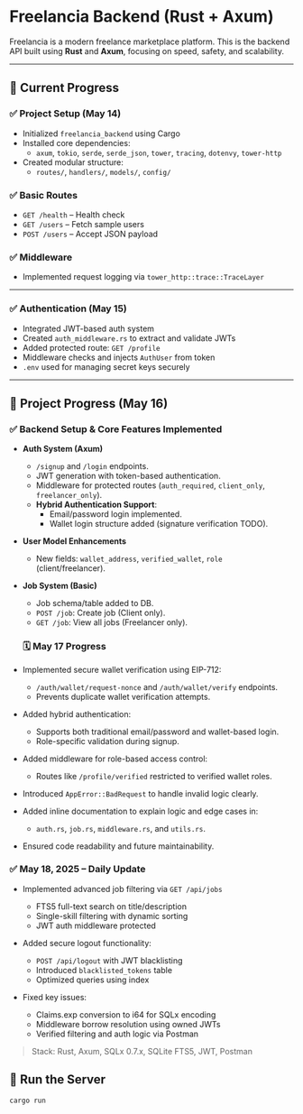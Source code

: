 
# Freelancia Backend (Rust + Axum)

Freelancia is a modern freelance marketplace platform. This is the backend API built using **Rust** and **Axum**, focusing on speed, safety, and scalability.

---

## 🚧 Current Progress

### ✅ Project Setup (May 14)
- Initialized `freelancia_backend` using Cargo
- Installed core dependencies:
  - `axum`, `tokio`, `serde`, `serde_json`, `tower`, `tracing`, `dotenvy`, `tower-http`
- Created modular structure:
  - `routes/`, `handlers/`, `models/`, `config/`

### ✅ Basic Routes
- `GET /health` – Health check
- `GET /users` – Fetch sample users
- `POST /users` – Accept JSON payload

### ✅ Middleware
- Implemented request logging via `tower_http::trace::TraceLayer`

---

### ✅ Authentication (May 15)
- Integrated JWT-based auth system
- Created `auth_middleware.rs` to extract and validate JWTs
- Added protected route: `GET /profile`
- Middleware checks and injects `AuthUser` from token
- `.env` used for managing secret keys securely

---
## 🚀 Project Progress (May 16)

### ✅ Backend Setup & Core Features Implemented

- **Auth System (Axum)**
  - `/signup` and `/login` endpoints.
  - JWT generation with token-based authentication.
  - Middleware for protected routes (`auth_required`, `client_only`, `freelancer_only`).
  - **Hybrid Authentication Support**:
    - Email/password login implemented.
    - Wallet login structure added (signature verification TODO).
- **User Model Enhancements**
  - New fields: `wallet_address`, `verified_wallet`, `role` (client/freelancer).

- **Job System (Basic)**
  - Job schema/table added to DB.
  - `POST /job`: Create job (Client only).
  - `GET /job`: View all jobs (Freelancer only).

  ### 🗓️ May 17 Progress

- Implemented secure wallet verification using EIP-712:
  - `/auth/wallet/request-nonce` and `/auth/wallet/verify` endpoints.
  - Prevents duplicate wallet verification attempts.

- Added hybrid authentication:
  - Supports both traditional email/password and wallet-based login.
  - Role-specific validation during signup.

- Added middleware for role-based access control:
  - Routes like `/profile/verified` restricted to verified wallet roles.

- Introduced `AppError::BadRequest` to handle invalid logic clearly.

- Added inline documentation to explain logic and edge cases in:
  - `auth.rs`, `job.rs`, `middleware.rs`, and `utils.rs`.

- Ensured code readability and future maintainability.

### ✅ May 18, 2025 – Daily Update

- Implemented advanced job filtering via `GET /api/jobs`
  - FTS5 full-text search on title/description
  - Single-skill filtering with dynamic sorting
  - JWT auth middleware protected

- Added secure logout functionality:
  - `POST /api/logout` with JWT blacklisting
  - Introduced `blacklisted_tokens` table
  - Optimized queries using index

- Fixed key issues:
  - Claims.exp conversion to i64 for SQLx encoding
  - Middleware borrow resolution using owned JWTs
  - Verified filtering and auth logic via Postman

> Stack: Rust, Axum, SQLx 0.7.x, SQLite FTS5, JWT, Postman



## 🔧 Run the Server

```bash
cargo run

